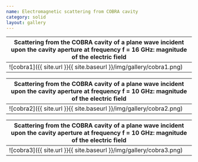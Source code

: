 ```yaml
---
name: Electromagnetic scattering from COBRA cavity
category: solid
layout: gallery
---
```


|Scattering from the COBRA cavity of a plane wave incident upon the cavity aperture at frequency f = 16 GHz: magnitude of the electric field|
|--|
|![cobra1]({{ site.url }}{{ site.baseurl }}/img/gallery/cobra1.png)|



|Scattering from the COBRA cavity of a plane wave incident upon the cavity aperture at frequency f = 10 GHz: magnitude of the electric field|
|--|
|![cobra2]({{ site.url }}{{ site.baseurl }}/img/gallery/cobra2.png)|



|Scattering from the COBRA cavity of a plane wave incident upon the cavity aperture at frequency f = 10 GHz: magnitude of the electric field|
|--|
|![cobra3]({{ site.url }}{{ site.baseurl }}/img/gallery/cobra3.png)|
